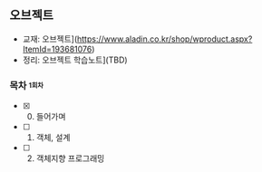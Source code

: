 ## 오브젝트

- 교재:  오브젝트](https://www.aladin.co.kr/shop/wproduct.aspx?ItemId=193681076)
- 정리:  오브젝트 학습노트](TBD)

### 목차 <sub><sup>1회차</sup></sub>

- [x] 0. 들어가며
- [ ] 1. 객체, 설계
- [ ] 2. 객체지향 프로그래밍
